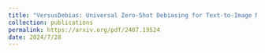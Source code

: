 ```yaml
---
title: "VersusDebias: Universal Zero-Shot Debiasing for Text-to-Image Models via SLM-Based Prompt Engineering and Generative Adversary"
collection: publications
permalink: https://arxiv.org/pdf/2407.19524
date: 2024/7/28
---
```

